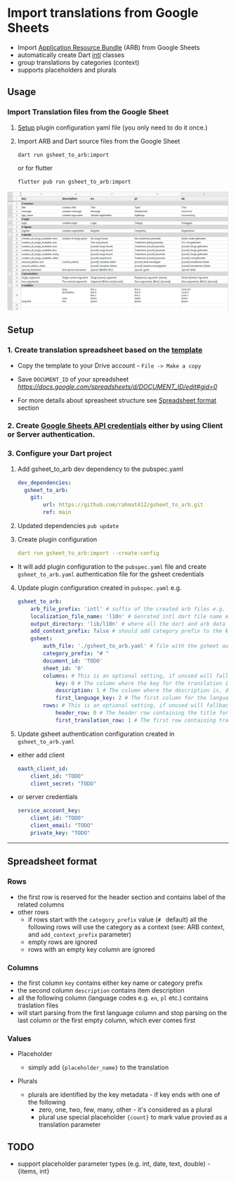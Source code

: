 # Import translations from Google Sheets 

- Import [Application Resource Bundle](https://github.com/googlei18n/app-resource-bundle/wiki/ApplicationResourceBundleSpecification) (ARB) from Google Sheets
- automatically create Dart [intl](https://pub.dev/packages/intl) classes
- group translations by categories (context) 
- supports placeholders and plurals

## Usage

### Import Translation files from the Google Sheet

1. [Setup](#setup) plugin configuration yaml file (you only need to do it once.)

2. Import ARB and Dart source files from the Google Sheet

    ```
    dart run gsheet_to_arb:import
    ```
    or for flutter

    ```
    flutter pub run gsheet_to_arb:import
    ```

 ![](doc/gsheet.png) 


## Setup

### 1. Create translation spreadsheet based on the [template](https://docs.google.com/spreadsheets/d/1-W-OuH3GR1rSkLqN_-iwMe8yGQbjVyRHhWueKjVWT5E/edit?usp=sharing)


- Copy the template to your Drive account - `File -> Make a copy`

- Save `DOCUMENT_ID` of your spreadsheet *https://docs.google.com/spreadsheets/d/DOCUMENT_ID/edit#gid=0*

- For more details about spreasheet structure see [Spreadsheet format](#Spreadsheet-format) section

### 2. Create [Google Sheets API credentials](doc/Authentication.md) either by using Client or Server authentication.

### 3. Configure your Dart project

1. Add gsheet_to_arb dev dependency to the pubspec.yaml
    ```yaml
    dev_dependencies:
      gsheet_to_arb:
        git:
            url: https://github.com/rahmat412/gsheet_to_arb.git
            ref: main
    ```

2. Updated dependencies
    ```pub update```

3. Create plugin configuration
    ```yaml
    dart run gsheet_to_arb:import --create-config
    ```
- It will add plugin configuration to the `pubspec.yaml` file and create `gsheet_to_arb.yaml` authentication file for the gsheet credentials

4. Update plugin configuration created in ```pubspec.yaml``` e.g.
    ```yaml
    gsheet_to_arb: 
        arb_file_prefix: 'intl' # suffix of the created arb files e.g. intl_en.arb
        localization_file_name: 'l10n' # Genrated intl dart file name e.g. L10n.dart
        output_directory: 'lib/l10n' # where all the dart and arb data are stored
        add_context_prefix: false # should add category prefix to the keys e.g. common_app_title
        gsheet: 
            auth_file: './gsheet_to_arb.yaml' # file with the gsheet authentication configuration
            category_prefix: "# " 
            document_id: 'TODO'
            sheet_id: '0'
            columns: # This is an optional setting, if unused will fallback to default values
                key: 0 # The column where the key for the translation is, defaults to 0
                description: 1 # The column where the description is, defaults to 1
                first_language_key: 2 # The first column for the language copy, assumes that all other columns after this one also contains a language translation, defaults to 2
            rows: # This is an optional setting, if unused will fallback to default values
                header_row: 0 # The header row containing the title for each column, such as language codes, defaults to 0
                first_translation_row: 1 # The first row containing transaltions that should be parsed, assumes that all rows after this one also should be parsed, defaults 1
    ```

5. Update gsheet authentication configuration created in ```gsheet_to_arb.yaml```
- either add client
    ```yaml
    oauth_client_id: 
        client_id: "TODO"
        client_secret: "TODO"
    ```
- or server credentials
    ```yaml
    service_account_key: 
        client_id: "TODO"
        client_email: "TODO"
        private_key: "TODO"
    ```
---   

## Spreadsheet format

### Rows

- the first row is reserved for the header section and contains label of the related columns
- other rows
    - if rows start with the `category_prefix` value (`# ` default) all the following rows will use the category as a context (see: ARB context, and `add_context_prefix` parameter)
    - empty rows are ignored
    - rows with an empty key column are ignored

### Columns

- the first column `key` contains either key name or category prefix
- the second column `description` contains item description
- all the following column (language codes e.g. `en`, `pl` etc.) contains traslation files
- will start parsing from the first language column and stop parsing on the last column or the first empty column, which ever comes first

### Values
- Placeholder 
    - simply add `{placeholder_name}` to the translation

- Plurals
    - plurals are identified by the key metadata - if key ends with one of the following
        - zero, one, two, few, many, other - it's considered as a plural
        - plural use special placeholder `{count}` to mark value provied as a translation parameter

## TODO
- support placeholder parameter types (e.g. int, date, text, double) - {items, int}

